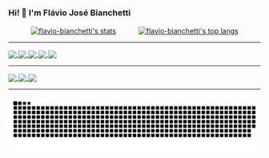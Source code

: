### Hi! 👋 I'm Flávio José Bianchetti

<!-- GitHub Stars: https://github.com/anuraghazra/github-readme-stats -->
<section
  style="
    display: flex;
    flex-direction: row;
    flex-wrap: wrap;
    justify-content: space-evenly;
  "
>
  <a href="https://github.com/flavio-bianchetti/github-readme-stats">
    <img
      height="150em"
      align="center"
      src="https://github-readme-stats.vercel.app/api?username=flavio-bianchetti&count_private=true&show_icons=true&theme=gruvbox"
      alt="flavio-bianchetti's stats"
    />
  </a>
  <a href="https://github.com/flavio-bianchetti/github-readme-stats">
    <img
      height="150em"
      align="center"
      src="https://github-readme-stats.vercel.app/api/top-langs/?username=flavio-bianchetti&layout=compact&theme=gruvbox"
      alt="flavio-bianchetti's top langs"
    />
  </a>
</section>
<hr />
<!-- Language's icons: https://dev.to/envoy_/150-badges-for-github-pnk -->
<section style="display: inline-block;">
  <a href="https://developer.mozilla.org/en-US/docs/Web/HTML" target="_blank">
    <img
      align="center"
      height="30"
      src="https://img.shields.io/badge/HTML5-E34F26?style=for-the-badge&logo=html5&logoColor=white"
    />
  </a>
  <a href="https://developer.mozilla.org/en-US/docs/Web/CSS" target="_blank">
    <img
      align="center"
      height="30"
      src="https://img.shields.io/badge/CSS-239120?&style=for-the-badge&logo=css3&logoColor=white"
    />
  </a>
  <a href="https://developer.mozilla.org/en-US/docs/Web/JavaScript" target="_blank">
    <img
      align="center"
      height="30"
      src="https://img.shields.io/badge/JavaScript-F7DF1E?style=for-the-badge&logo=javascript&logoColor=black"
    />
  </a>
  <a href="https://reactjs.org/" target="_blank">
    <img
      align="center"
      height="30"
      src="https://img.shields.io/badge/React-20232A?style=for-the-badge&logo=react&logoColor=61DAFB"
    />
  </a>
  <a href="https://redux.js.org/" target="_blank">
    <img
      align="center"
      height="30"
      src="https://img.shields.io/badge/Redux-593D88?style=for-the-badge&logo=redux&logoColor=white"
    />
  </a>
</section>
<hr />
<!-- -->
<section>
  <a href="https://www.linkedin.com/in/flaviobianchetti/" target="_blank">
    <img
      align="center"
      height="30"
      src="https://img.shields.io/badge/LinkedIn-0077B5?style=for-the-badge&logo=linkedin&logoColor=white"
    />
  </a>
  <a href="https://www.instagram.com/flavio.bianchetti/" target="_blank">
    <img
      align="center"
      height="30"
      src="https://img.shields.io/badge/Instagram-E4405F?style=for-the-badge&logo=instagram&logoColor=white"
    />
  </a>
  <a href="mailto:fjb.developer@gmail.com" target="_blank">
    <img
      align="center"
      height="30"
      src="https://img.shields.io/badge/Gmail-D14836?style=for-the-badge&logo=gmail&logoColor=white"
    />
  </a>
</section>
<hr />
<section>
  <img
    align="center"
    src="https://github.com/flavio-bianchetti/flavio-bianchetti/blob/output/github-contribution-grid-snake.svg"
  />
</section>

